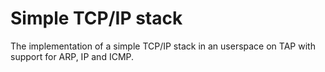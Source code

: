 # Simple TCP/IP stack 
The implementation of a simple TCP/IP stack in an userspace on TAP with support for ARP, IP and ICMP.


